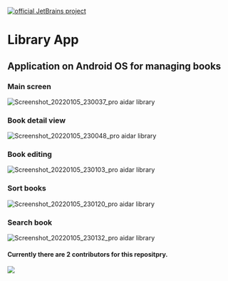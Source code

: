 [![official JetBrains project](https://jb.gg/badges/official.svg)](https://confluence.jetbrains.com/display/ALL/JetBrains+on+GitHub)
# Library App
## Application on Android OS for managing books

### Main screen
![Screenshot_20220105_230037_pro aidar library](https://user-images.githubusercontent.com/50268957/148259881-021fcff0-bd0f-400e-964e-a76bed6c3569.jpg)

### Book detail view
![Screenshot_20220105_230048_pro aidar library](https://user-images.githubusercontent.com/50268957/148260363-4348e7c3-c942-49ad-9c85-ea5504483863.jpg)

### Book editing
![Screenshot_20220105_230103_pro aidar library](https://user-images.githubusercontent.com/50268957/148260401-5b4e05cb-bd7e-4ab7-8214-cfae32a50c48.jpg)

### Sort books
![Screenshot_20220105_230120_pro aidar library](https://user-images.githubusercontent.com/50268957/148260434-f8f4b1ab-7a7f-4b15-ac4f-5f8fb6eb1823.jpg)

### Search book
![Screenshot_20220105_230132_pro aidar library](https://user-images.githubusercontent.com/50268957/148260136-16d5ba35-4300-4e8e-bb89-e160d245a6af.jpg)


#### Currently there are 2 contributors for this repositpry.
<a href="https://github.com/aidarsvd/cs-oop-final-2022/graphs/contributors">
  <img src="https://contrib.rocks/image?repo=aidarsvd/cs-oop-final-2022" />
</a>
